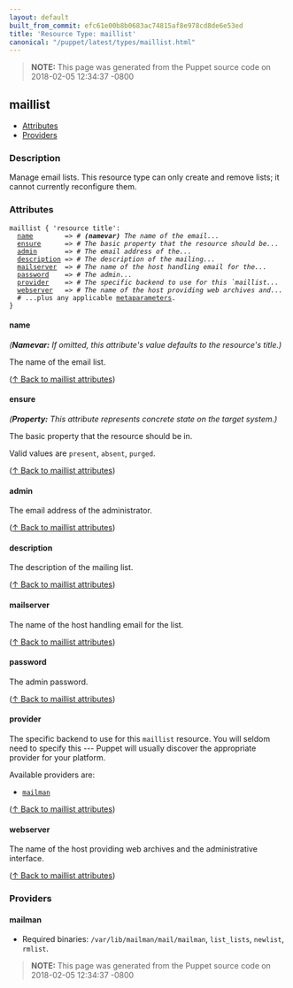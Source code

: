 ```yaml
---
layout: default
built_from_commit: efc61e00b8b0683ac74815af8e978cd8de6e53ed
title: 'Resource Type: maillist'
canonical: "/puppet/latest/types/maillist.html"
---
```


> **NOTE:** This page was generated from the Puppet source code on 2018-02-05 12:34:37 -0800

maillist
-----

* [Attributes](#maillist-attributes)
* [Providers](#maillist-providers)

<h3 id="maillist-description">Description</h3>

Manage email lists.  This resource type can only create
and remove lists; it cannot currently reconfigure them.

<h3 id="maillist-attributes">Attributes</h3>

<pre><code>maillist { 'resource title':
  <a href="#maillist-attribute-name">name</a>        =&gt; <em># <strong>(namevar)</strong> The name of the email...</em>
  <a href="#maillist-attribute-ensure">ensure</a>      =&gt; <em># The basic property that the resource should be...</em>
  <a href="#maillist-attribute-admin">admin</a>       =&gt; <em># The email address of the...</em>
  <a href="#maillist-attribute-description">description</a> =&gt; <em># The description of the mailing...</em>
  <a href="#maillist-attribute-mailserver">mailserver</a>  =&gt; <em># The name of the host handling email for the...</em>
  <a href="#maillist-attribute-password">password</a>    =&gt; <em># The admin...</em>
  <a href="#maillist-attribute-provider">provider</a>    =&gt; <em># The specific backend to use for this `maillist...</em>
  <a href="#maillist-attribute-webserver">webserver</a>   =&gt; <em># The name of the host providing web archives and...</em>
  # ...plus any applicable <a href="{{puppet}}/metaparameter.html">metaparameters</a>.
}</code></pre>

<h4 id="maillist-attribute-name">name</h4>

_(**Namevar:** If omitted, this attribute's value defaults to the resource's title.)_

The name of the email list.

([↑ Back to maillist attributes](#maillist-attributes))

<h4 id="maillist-attribute-ensure">ensure</h4>

_(**Property:** This attribute represents concrete state on the target system.)_

The basic property that the resource should be in.

Valid values are `present`, `absent`, `purged`.

([↑ Back to maillist attributes](#maillist-attributes))

<h4 id="maillist-attribute-admin">admin</h4>

The email address of the administrator.

([↑ Back to maillist attributes](#maillist-attributes))

<h4 id="maillist-attribute-description">description</h4>

The description of the mailing list.

([↑ Back to maillist attributes](#maillist-attributes))

<h4 id="maillist-attribute-mailserver">mailserver</h4>

The name of the host handling email for the list.

([↑ Back to maillist attributes](#maillist-attributes))

<h4 id="maillist-attribute-password">password</h4>

The admin password.

([↑ Back to maillist attributes](#maillist-attributes))

<h4 id="maillist-attribute-provider">provider</h4>

The specific backend to use for this `maillist`
resource. You will seldom need to specify this --- Puppet will usually
discover the appropriate provider for your platform.

Available providers are:

* [`mailman`](#maillist-provider-mailman)

([↑ Back to maillist attributes](#maillist-attributes))

<h4 id="maillist-attribute-webserver">webserver</h4>

The name of the host providing web archives and the administrative interface.

([↑ Back to maillist attributes](#maillist-attributes))


<h3 id="maillist-providers">Providers</h3>

<h4 id="maillist-provider-mailman">mailman</h4>

* Required binaries: `/var/lib/mailman/mail/mailman`, `list_lists`, `newlist`, `rmlist`.




> **NOTE:** This page was generated from the Puppet source code on 2018-02-05 12:34:37 -0800